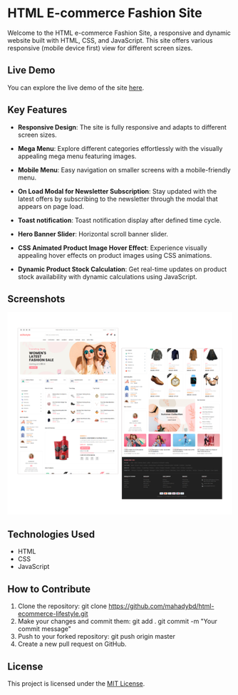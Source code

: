 # HTML E-commerce Fashion Site

Welcome to the HTML e-commerce Fashion Site, a responsive and dynamic website built with HTML, CSS, and JavaScript. This site offers various responsive (mobile device first) view for different screen sizes.

## Live Demo

You can explore the live demo of the site [here](https://html-ecommerce-lifestyle.netlify.app).


## Key Features

- **Responsive Design**: The site is fully responsive and adapts to different screen sizes.
  
- **Mega Menu**: Explore different categories effortlessly with the visually appealing mega menu featuring images.
  
- **Mobile Menu**: Easy navigation on smaller screens with a mobile-friendly menu.
  
- **On Load Modal for Newsletter Subscription**: Stay updated with the latest offers by subscribing to the newsletter through the modal that appears on page load.

- **Toast notification**: Toast notification display after defined time cycle.
  
- **Hero Banner Slider**: Horizontal scroll banner slider.
  
- **CSS Animated Product Image Hover Effect**: Experience visually appealing hover effects on product images using CSS animations.
  
- **Dynamic Product Stock Calculation**: Get real-time updates on product stock availability with dynamic calculations using JavaScript.

## Screenshots

![Home page](https://raw.githubusercontent.com/mahadybd/html-ecommerce-lifestyle/master/screenshot/home-page.jpg)

## Technologies Used

- HTML
- CSS
- JavaScript

## How to Contribute

1. Clone the repository:
   git clone https://github.com/mahadybd/html-ecommerce-lifestyle.git
2. Make your changes and commit them:
   git add .
   git commit -m "Your commit message"
3. Push to your forked repository:
   git push origin master
4. Create a new pull request on GitHub.

## License
This project is licensed under the [MIT License](LICENSE).
